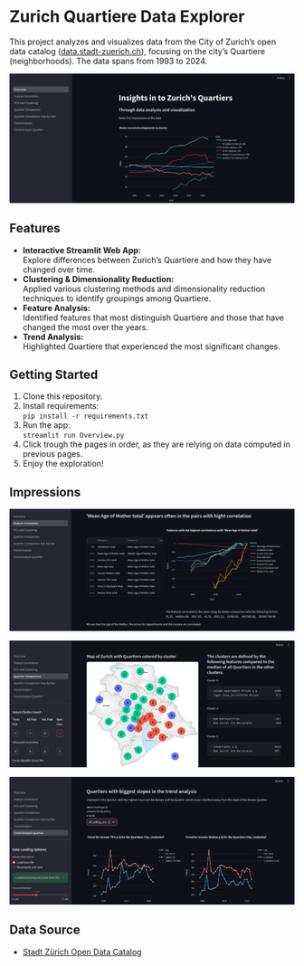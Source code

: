 
# Zurich Quartiere Data Explorer

This project analyzes and visualizes data from the City of Zurich’s open data catalog ([data.stadt-zuerich.ch](https://data.stadt-zuerich.ch/)), focusing on the city’s Quartiere (neighborhoods). The data spans from 1993 to 2024.

![Screenshot of the Startpage of the Streamlit App](assets/screenshots/01_Startpage.png)

## Features

- **Interactive Streamlit Web App:**  
  Explore differences between Zurich’s Quartiere and how they have changed over time.
- **Clustering & Dimensionality Reduction:**  
  Applied various clustering methods and dimensionality reduction techniques to identify groupings among Quartiere.
- **Feature Analysis:**  
  Identified features that most distinguish Quartiere and those that have changed the most over the years.
- **Trend Analysis:**  
  Highlighted Quartiere that experienced the most significant changes.

## Getting Started

1. Clone this repository.
2. Install requirements:  
   `pip install -r requirements.txt`
3. Run the app:  
   `streamlit run Overview.py`
4. Click trough the pages in order, as they are relying on data computed in previous pages.
5. Enjoy the exploration!

## Impressions

![Screenshot of the correlated features to 'Mean age mother'](assets/screenshots/02_corrs_mean_age_mother.png)

![Screenshot of the Clustering Analysis](assets/screenshots/03_map_colored_by_clusters.png)

![Screenshot of the Quartiere Trend Analysis](assets/screenshots/04_quartier_trend_analysis.png)

## Data Source

- [Stadt Zürich Open Data Catalog](https://data.stadt-zuerich.ch/)
